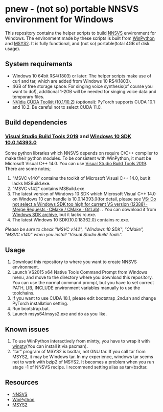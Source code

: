 # pnew - (not so) portable NNSVS environment for Windows

This repository contains the helper scripts to build [NNSVS](https://github.com/r9y9/nnsvs) environment for Windows. The environment made by these scripts is built from [WinPython](https://winpython.github.io/) and [MSYS2](https://www.msys2.org/).  It is fully functional, and (not so) portable(total 4GB of disk usage).

## System requirements
- Windows 10 64bit RS4(1803) or later: The helper scripts make use of curl and tar, which are added from Windows 10 RS4(1803). 
- 4GB of free storage space: For singing voice synthesis(of course you want to do!), additional 1-2GB will be needed for singing voice data and temporary files.
- [NVidia CUDA Toolkit (10.1/10.2)](https://developer.nvidia.com/cuda-toolkit) (optional): PyTorch supports CUDA 10.1 and 10.2. Be careful not to select CUDA 11.0.

## Build dependencies
### [Visual Studio Build Tools 2019](https://visualstudio.microsoft.com/visual-cpp-build-tools/) and [Windows 10 SDK 10.0.14393.0](https://developer.microsoft.com/windows/downloads/sdk-archive/)

Some python libraries which NNSVS depends on require C/C++ compiler to make their python modules.  To be consistent with WinPython, it must be Microsoft Visual C++ 14.0. You can use [Visual Studio Build Tools 2019](https://visualstudio.microsoft.com/visual-cpp-build-tools/). There are some notes;

1. "MSVC v140" contains the toolkit of Microsoft Visual C++ 14.0, but it lacks MSBuild.exe.
2. "MSVC v142" contains MSBuild.exe.
3. The latest version of Windows 10 SDK which Microsoft Visual C++ 14.0 on Windows 10 can handle is 10.0.14393.0(for detail, please see [VS: Do not select a Windows SDK too high for current VS version (!2388) · Merge Requests · CMake / CMake · GitLab](https://gitlab.kitware.com/cmake/cmake/-/merge_requests/2388)).
. You can download it from [Windows SDK archive](https://developer.microsoft.com/windows/downloads/sdk-archive/), but it lacks rc.exe.
4. The latest Windows 10 SDK(10.0.18362.0) contains rc.exe.

*Please be sure to check "MSVC v142", "Windows 10 SDK", "CMake", "MSVC v140" when you install "Visual Studio Build Tools".*

## Usage
1. Download this repository to where you want to create NNSVS environment.
2. Launch VS2015 x64 Native Tools Command Prompt from Windows menu, and move to the directory where you download this repository. You can use the normal command prompt, but you have to set correct PATH, LIB, INCLUDE environment variables manually to use the toolchains.
3. If you want to use CUDA 10.1, please edit bootstrap_2nd.sh and change PyTorch installation setting. 
4. Run bootstrap.bat.
5. Launch msys64/msys2.exe and do as you like.

## Known issues
1. To use WinPython interactively from mintty, you have to wrap it with [winpty](https://github.com/rprichard/winpty)(You can install it via pacman).
2. "tar" program of MSYS2 is bsdtar, not GNU tar.  If you call tar from MSYS2, it may be Windows tar. In my experience, windows tar seems not to work with bzip2 of MSYS2. It becomes a problem when you run stage -1 of NNSVS recipe.  I recommend setting alias as tar=bsdtar.

## Resources
- [NNSVS](https://github.com/r9y9/nnsvs)
- [WinPython](https://winpython.github.io/) 
- [MSYS2](https://www.msys2.org/)
 
